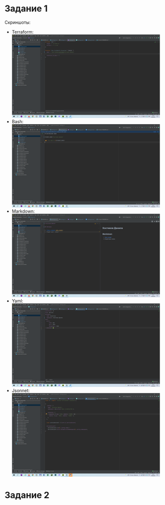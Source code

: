# Задание 1

Скриншоты:
    
- Terraform: ![Терраформ](img/terraform.png)
- Bash: ![bahs](img/bash.png)
- Markdown: ![markdown](img/markdown.png)
- Yaml: ![Yaml](img/yaml.png)
- Jsonnet: ![Jsonnet](img/jsonnet.png)

# Задание 2